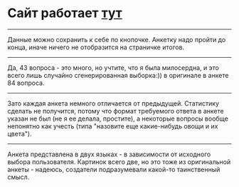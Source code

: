 # Сайт работает [тут](http://colour-questionary-project.herokuapp.com)
****
Данные можно сохранить к себе по кнопочке. Анкетку надо пройти до конца, иначе ничего не отобразится на страничке итогов. 
***
Да, 43 вопроса - это много, но учтите, что я была милосердна, и это всего лишь случайно сгенерированная выборка:)) в оригинале в анкете 84 вопроса. 
***
Зато каждая анкета немного отличается от предыдущей. Статистику сделать не получится, потому что формат требуемого ответа в анкете указан не был (не я ее делала, простите), а некоторые вопросы вообще непонятно как учесть (типа "назовите еще какие-нибудь овощи и их цвета"). 
***
Анкета представлена в двух языках - в зависимости от исходного выбора пользователя. Картинок всего две, но это тоже из оригинальной анкеты - надеюсь, создатели подразумевали какой-то таинственный смысл.
